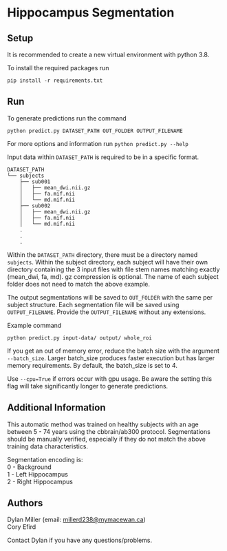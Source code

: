 # Hippocampus Segmentation

## Setup

It is recommended to create a new virtual environment with python 3.8.

To install the required packages run 
```
pip install -r requirements.txt
```

## Run

To generate predictions run the command

```
python predict.py DATASET_PATH OUT_FOLDER OUTPUT_FILENAME
```

For more options and information run `python predict.py --help`

Input data within `DATASET_PATH` is required to be in a specific format.

```
DATASET_PATH
└── subjects
    ├── sub001
    │   ├── mean_dwi.nii.gz
    │   ├── fa.mif.nii
    │   └── md.mif.nii
    ├── sub002
    │   ├── mean_dwi.nii.gz
    │   ├── fa.mif.nii
    │   └── md.mif.nii
    .
    .
    .

```

Within the `DATASET_PATH` directory, there must be a directory named `subjects`. Within the subject directory, each subject will have their own directory containing the 3 input files with file stem names matching exactly (mean_dwi, fa, md). gz compression is optional. The name of each subject folder does not need to match the above example.

The output segmentations will be saved to `OUT_FOLDER` with the same per subject structure. Each segmentation file will be saved using `OUTPUT_FILENAME`.  Provide the `OUTPUT_FILENAME` without any extensions.

Example command 
```
python predict.py input-data/ output/ whole_roi
```

If you get an out of memory error, reduce the batch size with the argument `--batch_size`. Larger batch_size produces faster execution but has larger memory requirements. By default, the batch_size is set to 4.

Use `--cpu=True` if errors occur with gpu usage. Be aware the setting this flag will take significantly longer to generate predictions.

## Additional Information
This automatic method was trained on healthy subjects with an age between 5 - 74 years using the cbbrain/ab300 protocol. Segmentations should be manually verified, especially if they do not match the above training data characteristics.


Segmentation encoding is:   
0 - Background   
1 - Left Hippocampus   
2 - Right Hippocampus   


## Authors

Dylan Miller (email: millerd238@mymacewan.ca)   
Cory Efird 

Contact Dylan if you have any questions/problems.